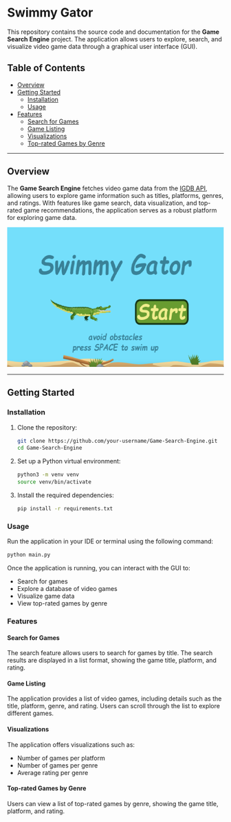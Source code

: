 # Swimmy Gator

This repository contains the source code and documentation for the **Game Search Engine** project. The application allows users to explore, search, and visualize video game data through a graphical user interface (GUI).

<h2> Table of Contents </h2>

- [Overview](#overview)
- [Getting Started](#getting-started)
  - [Installation](#installation)
  - [Usage](#usage)
- [Features](#features)
  - [Search for Games](#search-for-games)
  - [Game Listing](#game-listing)
  - [Visualizations](#visualizations)
  - [Top-rated Games by Genre](#top-rated-games-by-genre)


---

## Overview

The **Game Search Engine** fetches video game data from the [IGDB API](https://api-docs.igdb.com/), allowing users to explore game information such as titles, platforms, genres, and ratings. With features like game search, data visualization, and top-rated game recommendations, the application serves as a robust platform for exploring game data.

![Menu Image](resources/titlescreenss.png)

---

## Getting Started

### Installation

1. Clone the repository:

   ```bash
   git clone https://github.com/your-username/Game-Search-Engine.git
   cd Game-Search-Engine
2. Set up a Python virtual environment:

   ```bash
   python3 -m venv venv
   source venv/bin/activate
   ```
3. Install the required dependencies:

   ```bash
   pip install -r requirements.txt
   ```
### Usage
Run the application in your IDE or terminal using the following command:

```bash
python main.py
```
Once the application is running, you can interact with the GUI to:
- Search for games
- Explore a database of video games
- Visualize game data
- View top-rated games by genre
### Features
#### Search for Games
The search feature allows users to search for games by title. The search results are displayed in a list format, showing the game title, platform, and rating.
#### Game Listing
The application provides a list of video games, including details such as the title, platform, genre, and rating. Users can scroll through the list to explore different games.
#### Visualizations
The application offers visualizations such as:
- Number of games per platform
- Number of games per genre
- Average rating per genre
#### Top-rated Games by Genre
Users can view a list of top-rated games by genre, showing the game title, platform, and rating.

